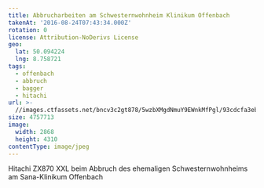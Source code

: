 ```yaml
---
title: Abbrucharbeiten am Schwesternwohnheim Klinikum Offenbach
takenAt: '2016-08-24T07:43:34.000Z'
rotation: 0
license: Attribution-NoDerivs License
geo:
  lat: 50.094224
  lng: 8.758721
tags:
  - offenbach
  - abbruch
  - bagger
  - hitachi
url: >-
  //images.ctfassets.net/bncv3c2gt878/5wzbXMgdNmuY9EWnkMfPgl/93cdcfa3eb2cf6015a706ebbe3e4b6a6/abbrucharbeiten-am-schwesternwohnheim-klinikum-offenbach_28575064354_o
size: 4757713
image:
  width: 2868
  height: 4310
contentType: image/jpeg
---
```


Hitachi ZX870 XXL beim Abbruch des ehemaligen Schwesternwohnheims am Sana-Klinikum Offenbach